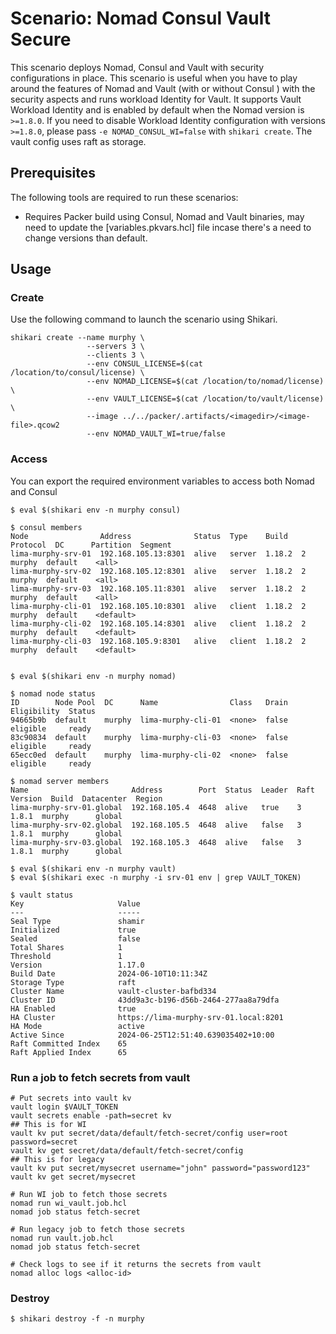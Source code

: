 # Scenario: Nomad Consul Vault Secure
This scenario deploys Nomad, Consul and Vault with security configurations in place. This scenario is useful when you have to play around the features of Nomad and Vault (with or without Consul ) with the security aspects and runs workload Identity for Vault.
It supports Vault Workload Identity and is enabled by default when the Nomad version is `>=1.8.0`. If you need to disable Workload Identity configuration with versions `>=1.8.0`, please pass `-e NOMAD_CONSUL_WI=false` with `shikari create`. The vault config uses raft as storage.

## Prerequisites
The following tools are required to run these scenarios:

- Requires Packer build using Consul, Nomad and Vault binaries, may need to update the [variables.pkvars.hcl] file incase there's a need to change versions than default.

## Usage


### Create

Use the following command to launch the scenario using Shikari.

```
shikari create --name murphy \
                 --servers 3 \
                 --clients 3 \
                 --env CONSUL_LICENSE=$(cat /location/to/consul/license) \
                 --env NOMAD_LICENSE=$(cat /location/to/nomad/license) \
                 --env VAULT_LICENSE=$(cat /location/to/vault/license) \
                 --image ../../packer/.artifacts/<imagedir>/<image-file>.qcow2
                 --env NOMAD_VAULT_WI=true/false

```

### Access

You can export the required environment variables to access both Nomad and Consul

```
$ eval $(shikari env -n murphy consul)

$ consul members
Node                Address              Status  Type    Build   Protocol  DC      Partition  Segment
lima-murphy-srv-01  192.168.105.13:8301  alive   server  1.18.2  2         murphy  default    <all>
lima-murphy-srv-02  192.168.105.12:8301  alive   server  1.18.2  2         murphy  default    <all>
lima-murphy-srv-03  192.168.105.11:8301  alive   server  1.18.2  2         murphy  default    <all>
lima-murphy-cli-01  192.168.105.10:8301  alive   client  1.18.2  2         murphy  default    <default>
lima-murphy-cli-02  192.168.105.14:8301  alive   client  1.18.2  2         murphy  default    <default>
lima-murphy-cli-03  192.168.105.9:8301   alive   client  1.18.2  2         murphy  default    <default>


$ eval $(shikari env -n murphy nomad)

$ nomad node status
ID        Node Pool  DC      Name                Class   Drain  Eligibility  Status
94665b9b  default    murphy  lima-murphy-cli-01  <none>  false  eligible     ready
83c90834  default    murphy  lima-murphy-cli-03  <none>  false  eligible     ready
65ecc0ed  default    murphy  lima-murphy-cli-02  <none>  false  eligible     ready

$ nomad server members
Name                       Address        Port  Status  Leader  Raft Version  Build  Datacenter  Region
lima-murphy-srv-01.global  192.168.105.4  4648  alive   true    3             1.8.1  murphy      global
lima-murphy-srv-02.global  192.168.105.5  4648  alive   false   3             1.8.1  murphy      global
lima-murphy-srv-03.global  192.168.105.3  4648  alive   false   3             1.8.1  murphy      global

$ eval $(shikari env -n murphy vault)
$ eval $(shikari exec -n murphy -i srv-01 env | grep VAULT_TOKEN)

$ vault status
Key                     Value
---                     -----
Seal Type               shamir
Initialized             true
Sealed                  false
Total Shares            1
Threshold               1
Version                 1.17.0
Build Date              2024-06-10T10:11:34Z
Storage Type            raft
Cluster Name            vault-cluster-bafbd334
Cluster ID              43dd9a3c-b196-d56b-2464-277aa8a79dfa
HA Enabled              true
HA Cluster              https://lima-murphy-srv-01.local:8201
HA Mode                 active
Active Since            2024-06-25T12:51:40.639035402+10:00
Raft Committed Index    65
Raft Applied Index      65

```

### Run a job to fetch secrets from vault

```
# Put secrets into vault kv
vault login $VAULT_TOKEN
vault secrets enable -path=secret kv
## This is for WI
vault kv put secret/data/default/fetch-secret/config user=root password=secret
vault kv get secret/data/default/fetch-secret/config
## This is for legacy
vault kv put secret/mysecret username="john" password="password123"
vault kv get secret/mysecret

# Run WI job to fetch those secrets 
nomad run wi_vault.job.hcl
nomad job status fetch-secret

# Run legacy job to fetch those secrets 
nomad run vault.job.hcl
nomad job status fetch-secret

# Check logs to see if it returns the secrets from vault
nomad alloc logs <alloc-id>
```

### Destroy

```
$ shikari destroy -f -n murphy
```